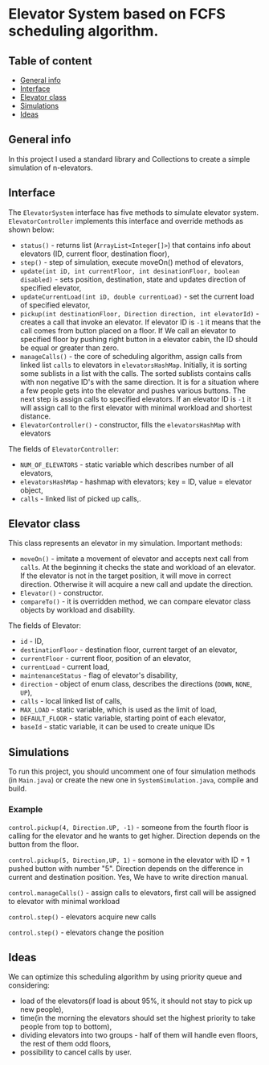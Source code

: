 # Elevator System based on FCFS scheduling algorithm.
## Table of content
* [General info](#general-info)
* [Interface](#interface)
* [Elevator class](#elevator-class)
* [Simulations](#simulations)
* [Ideas](#ideas)

## General info
In this project I used a standard library and Collections to create a simple simulation of n-elevators.
	
## Interface
The `ElevatorSystem` interface has five methods to simulate elevator system. `ElevatorController` implements this interface and override methods as shown below:
* `status()` - returns list (`ArrayList<Integer[]>`) that contains info about elevators (ID, current floor, destination floor),
* `step()` - step of simulation, execute moveOn() method of elevators,
* `update(int iD, int currentFloor, int desinationFloor, boolean disabled)` - sets position, destination, state and updates direction of specified elevator,
* `updateCurrentLoad(int iD, double currentLoad)` - set the current load of specified elevator,
* `pickup(int destinationFloor, Direction direction, int elevatorId)` - creates a call that invoke an elevator. If elevator ID is `-1` it means that the call comes from button placed on a floor. If We call an elevator to specified floor by pushing right button in a elevator cabin, the ID should be equal or greater than zero. 
* `manageCalls()` - the core of scheduling algorithm, assign calls from linked list `calls` to elevators in `elevatorsHashMap`. Initially, it is sorting some sublists in a list with the calls. The sorted sublists contains calls with non negative ID's with the same direction. It is for a situation where a few people gets into the elevator and pushes various buttons. The next step is assign calls to specified  elevators. If an elevator ID is `-1` it will assign call to the first elevator with minimal workload and shortest distance.
* `ElevatorController()` - constructor, fills the `elevatorsHashMap` with elevators

The fields of `ElevatorController`:
* `NUM_OF_ELEVATORS` - static variable which describes number of all elevators,
* `elevatorsHashMap` - hashmap with elevators; key = ID, value = elevator object,
* `calls` - linked list of picked up calls,.

## Elevator class
This class represents an elevator in my simulation. Important methods:
* `moveOn()` - imitate a movement of elevator and accepts next call from `calls`. At the beginning it checks the state and workload of an elevator. If the elevator is not in the target position, it will move in correct direction. Otherwise it will acquire a new call and update the direction. 
* `Elevator()` - constructor.
* `compareTo()` - it is overridden method, we can compare elevator class objects by workload and disability.


The fields of Elevator:
* `id` - ID,
* `destinationFloor` - destination floor, current target of an elevator,
* `currentFloor` - current floor, position of an elevator,
* `currentLoad` - current load,
* `maintenanceStatus` - flag of elevator's disability,
* `direction` - object of enum class, describes the directions (`DOWN`, `NONE`, `UP`),
* `calls` - local linked list of calls,
* `MAX_LOAD` - static variable, which is used as the limit of load,
* `DEFAULT_FLOOR` - static variable, starting point of each elevator,
* `baseId` - static variable, it can be used to create unique IDs



	
## Simulations
To run this project, you should uncomment one of four simulation methods (in `Main.java`) or create the new one in `SystemSimulation.java`, compile and build.

### Example
`control.pickup(4, Direction.UP, -1)` - someone from the fourth floor is calling for the elevator and he wants to get higher. Direction depends on the button from the floor.

`control.pickup(5, Direction,UP, 1)` - somone in the elevator with ID = 1 pushed button with number "5". Direction depends on the difference in current and destination position. Yes, We have to write direction manual.

`control.manageCalls()` - assign calls to elevators, first call will be assigned to elevator with minimal workload

`control.step()` - elevators acquire new calls

`control.step()` - elevators change the position



## Ideas
We can optimize this scheduling algorithm by using priority queue and considering:
* load of the elevators(if load is about 95%, it should not stay to pick up new people),
* time(in the morning the elevators should set the highest priority to take people from top to bottom),
* dividing elevators into two groups - half of them will handle even floors, the rest of them odd floors,
* possibility to cancel calls by user.
